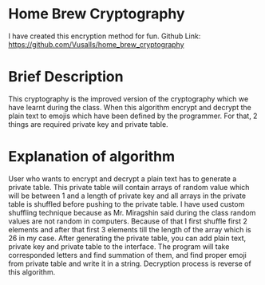 # Home Brew Cryptography

I have created this encryption method for fun.
Github Link:
https://github.com/VusalIs/home_brew_cryptography



# Brief Description

This cryptography is the improved version of the cryptography which we have learnt during
the class. When this algorithm encrypt and decrypt the plain text to emojis which have been
defined by the programmer. For that, 2 things are required private key and private table.


# Explanation of algorithm


User who wants to encrypt and decrypt a plain text has to generate a private table. This
private table will contain arrays of random value which will be between 1 and a length of
private key and all arrays in the private table is shuffled before pushing to the private table. I
have used custom shuffling technique because as Mr. Miragshin said during the class
random values are not random in computers. Because of that I first shuffle first 2 elements
and after that first 3 elements till the length of the array which is 26 in my case.
After generating the private table, you can add plain text, private key and private table to the
interface. The program will take corresponded letters and find summation of them, and find
proper emoji from private table and write it in a string. Decryption process is reverse of this
algorithm.
